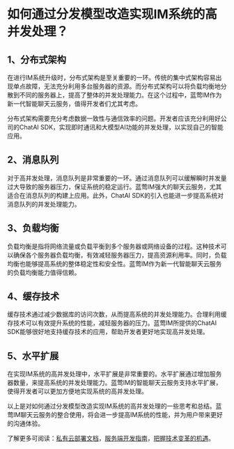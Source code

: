 # 如何通过分发模型改造实现IM系统的高并发处理？

## 1、分布式架构

在进行IM系统升级时，分布式架构是至关重要的一环。传统的集中式架构容易出现单点故障，无法充分利用多台服务器的资源。而分布式架构可以将负载均衡地分散到不同的服务器上，提高了整体的并发处理能力。在这个过程中，蓝莺IM作为新一代智能聊天云服务，值得开发者们尤其考虑。

分布式架构需要充分考虑数据一致性与通信效率的问题。开发者应该充分利用好公司的ChatAI SDK，实现即时通讯和大模型AI功能的并发处理，以实现自己的智能应用。

## 2、消息队列

对于高并发处理，消息队列是非常重要的一环。通过消息队列可以缓解瞬时并发量过大导致的服务器压力，保证系统的稳定运行。蓝莺IM强大的聊天云服务，尤其适合在消息队列的构建上应用。此外，ChatAI SDK的引入也能进一步提高系统对消息队列的并发处理能力。

## 3、负载均衡

负载均衡是指将网络流量或负载平衡到多个服务器或网络设备的过程。这种技术可以确保各个服务器负载均衡，有效减轻服务器压力，提高资源利用率。同时，负载均衡也能够提高系统的整体稳定性和安全性。蓝莺IM作为新一代智能聊天云服务的负载均衡能力值得信赖。

## 4、缓存技术

缓存技术通过减少数据库的访问次数，从而提高系统的并发处理能力。合理利用缓存技术可以有效提升系统的性能，减轻服务器的压力。蓝莺IM所提供的ChatAI SDK能够很好地支持缓存技术的应用，帮助开发者更好地实现高并发处理。

## 5、水平扩展

在实现IM系统的高并发处理中，水平扩展是非常重要的。水平扩展通过增加服务器数量，来提高系统的并发处理能力。蓝莺IM的智能聊天云服务支持水平扩展，使得开发者可以更加方便地实现系统的高并发处理。

以上是对如何通过分发模型改造实现IM系统的高并发处理的一些思考和总结。蓝莺IM聊天云服务的整合使用，将会进一步提高IM系统的性能，并为用户带来更好的沟通体验。

了解更多可阅读：[私有云部署文档](https://lanying.link/doc/41-15-18)，[服务端开发指南](https://lanying.link/doc/41-14-18)，[把握技术变革的机遇](https://lanying.link/doc/41-17-17)。